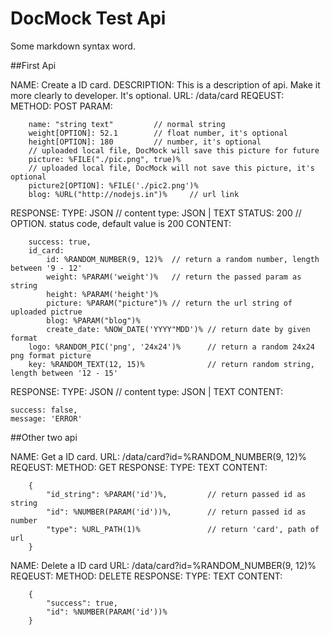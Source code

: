 DocMock Test Api
===

Some markdown syntax word.

##First Api

NAME: Create a ID card.
DESCRIPTION: This is a description of api. Make it more clearly to developer. It's optional.
URL: /data/card
REQEUST:
    METHOD: POST
    PARAM:

        name: "string text"         // normal string
        weight[OPTION]: 52.1        // float number, it's optional
        height[OPTION]: 180         // number, it's optional
        // uploaded local file, DocMock will save this picture for future
        picture: %FILE("./pic.png", true)%
        // uploaded local file, DocMock will not save this picture, it's optional
        picture2[OPTION]: %FILE('./pic2.png')%
        blog: %URL("http://nodejs.in")%     // url link

RESPONSE:
    TYPE: JSON  // content type: JSON | TEXT
    STATUS: 200 // OPTION. status code, default value is 200
    CONTENT:

        success: true,
        id_card:
            id: %RANDOM_NUMBER(9, 12)%  // return a random number, length between '9 - 12'
            weight: %PARAM('weight')%   // return the passed param as string
            height: %PARAM('height')%
            picture: %PARAM("picture")% // return the url string of uploaded pictrue
            blog: %PARAM("blog")%
            create_date: %NOW_DATE('YYYY"MDD')% // return date by given format
        logo: %RANDOM_PIC('png', '24x24')%      // return a random 24x24 png format picture
        key: %RANDOM_TEXT(12, 15)%              // return random string, length between '12 - 15'

RESPONSE:
    TYPE: JSON  // content type: JSON | TEXT
    CONTENT:

    success: false,
    message: 'ERROR'


##Other two api

NAME: Get a ID card.
URL: /data/card?id=%RANDOM_NUMBER(9, 12)%
REQEUST:
    METHOD: GET
RESPONSE:
    TYPE: TEXT
    CONTENT:

        {
            "id_string": %PARAM('id')%,         // return passed id as string
            "id": %NUMBER(PARAM('id'))%,        // return passed id as number
            "type": %URL_PATH(1)%               // return 'card', path of url
        }

NAME: Delete a ID card
URL: /data/card?id=%RANDOM_NUMBER(9, 12)%
REQEUST:
    METHOD: DELETE
RESPONSE:
    TYPE: TEXT
    CONTENT:

        {
            "success": true,
            "id": %NUMBER(PARAM('id'))%
        }

